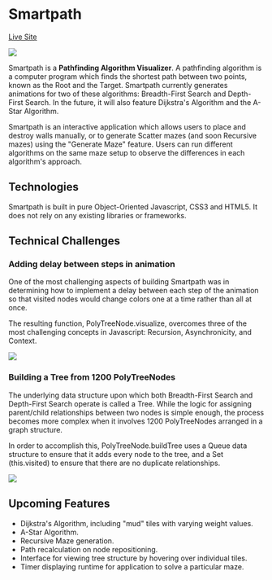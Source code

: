 # Smartpath
<a href="https://ehecker.github.io/smartpath/" target="_blank">Live Site</a>

<img src="https://i.imgur.com/nfdUohJ.png">

Smartpath is a <strong>Pathfinding Algorithm Visualizer</strong>. A pathfinding algorithm is a computer program which finds the shortest path between two points, known as the Root and the Target. Smartpath currently generates animations for two of these algorithms: Breadth-First Search and Depth-First Search. In the future, it will also feature Dijkstra's Algorithm and the A-Star Algorithm.

Smartpath is an interactive application which allows users to place and destroy walls manually, or to generate Scatter mazes (and soon Recursive mazes) using the "Generate Maze" feature. Users can run different algorithms on the same maze setup to observe the differences in each algorithm's approach.

## Technologies
Smartpath is built in pure Object-Oriented Javascript, CSS3 and HTML5. It does not rely on any existing libraries or frameworks.

## Technical Challenges
### Adding delay between steps in animation
One of the most challenging aspects of building Smartpath was in determining how to implement a delay between each step of the animation so that visited nodes would change colors one at a time rather than all at once.

The resulting function, PolyTreeNode.visualize, overcomes three of the most challenging concepts in Javascript: Recursion, Asynchronicity, and Context. 

<img src="https://i.imgur.com/ZPXKivM.png">

### Building a Tree from 1200 PolyTreeNodes
The underlying data structure upon which both Breadth-First Search and Depth-First Search operate is called a Tree. While the logic for assigning parent/child relationships between two nodes is simple enough, the process becomes more complex when it involves 1200 PolyTreeNodes arranged in a graph structure.

In order to accomplish this, PolyTreeNode.buildTree uses a Queue data structure to ensure that it adds every node to the tree, and a Set (this.visited) to ensure that there are no duplicate relationships.

<img src="https://i.imgur.com/CHs1u8x.png">

## Upcoming Features
<ul>
  <li>Dijkstra's Algorithm, including "mud" tiles with varying weight values.</li>
  <li>A-Star Algorithm.</li>
  <li>Recursive Maze generation.</li>
  <li>Path recalculation on node repositioning.</li>
  <li>Interface for viewing tree structure by hovering over individual tiles.</li>
  <li>Timer displaying runtime for application to solve a particular maze.</li>
</ul>

